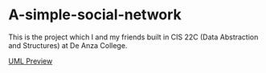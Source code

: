 # A-simple-social-network
This is the project which I and my friends built in CIS 22C (Data Abstraction and Structures) at De Anza College.

[UML Preview](https://www.dropbox.com/s/7gnhmebluatype7/cis22C%20uml.pdf?dl=0)
